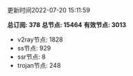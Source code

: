 更新时间2022-07-20 15:11:59

**总订阅: 378**
**总节点: 15464**
**有效节点: 3013**
- v2ray节点: 1828
- ss节点: 929
- ssr节点: 8
- trojan节点: 248
